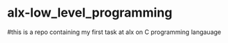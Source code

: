 # alx-low_level_programming
#this is a repo containing my first task at alx on C programming langauage
